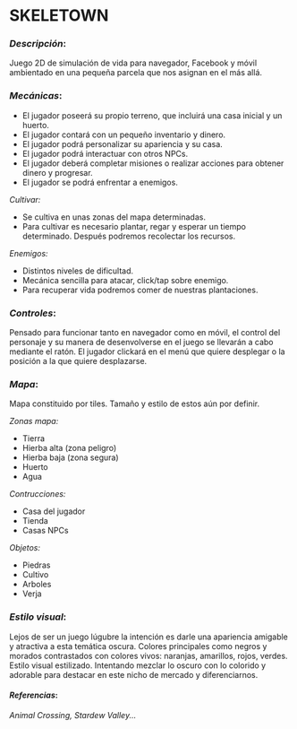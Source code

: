 # SKELETOWN

### ___Descripción___: 
Juego 2D de simulación de vida para navegador, Facebook y móvil ambientado en una pequeña parcela que nos asignan en el más allá. 

### ___Mecánicas___:
- El jugador poseerá su propio terreno, que incluirá una casa inicial y un huerto.
- El jugador contará con un pequeño inventario y dinero.
- El jugador podrá personalizar su apariencia y su casa.
- El jugador podrá interactuar con otros NPCs.
- El jugador deberá completar misiones o realizar acciones para obtener dinero y progresar.
- El jugador se podrá enfrentar a enemigos.

*Cultivar:*
- Se cultiva en unas zonas del mapa determinadas.
- Para cultivar es necesario plantar, regar y esperar un tiempo determinado. Después podremos recolectar los recursos.

*Enemigos:*
- Distintos niveles de dificultad.
- Mecánica sencilla para atacar, click/tap sobre enemigo.
- Para recuperar vida podremos comer de nuestras plantaciones.


### ___Controles___:
Pensado para funcionar tanto en navegador como en móvil, el control del personaje y su manera de desenvolverse en el juego se llevarán a cabo mediante el ratón. El jugador clickará en el menú que quiere desplegar o la posición a la que quiere desplazarse.

### ___Mapa___:
Mapa constituido por tiles. Tamaño y estilo de estos aún por definir. 

*Zonas mapa:*
- Tierra
- Hierba alta (zona peligro)
- Hierba baja (zona segura)
- Huerto
- Agua

*Contrucciones:*
- Casa del jugador
- Tienda 
- Casas NPCs

*Objetos:*
- Piedras
- Cultivo
- Arboles
- Verja


### ___Estilo visual___:
Lejos de ser un juego lúgubre la intención es darle una apariencia amigable y atractiva a esta temática oscura. Colores principales como negros y morados contrastados con colores vivos: naranjas, amarillos, rojos, verdes. Estilo visual estilizado. Intentando mezclar lo oscuro con lo colorido y adorable para destacar en este nicho de mercado y diferenciarnos.


#### ___Referencias___:
*Animal Crossing, Stardew Valley...*
